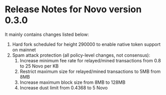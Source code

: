 # Release Notes for Novo version 0.3.0

It mainly contains changes listed below:

1. Hard fork scheduled for height 290000 to enable native token support on mainnet
2. Spam attack protection (all policy-level changes, not consensus):
   1. Increase minimum fee rate for relayed/mined transactions from 0.8 to 25 Novo per KB
   2. Restrict maximum size for relayed/mined transactions to 5MB from 8MB
   3. Increase maximum block size from 8MB to 128MB
   4. Increase dust limit from 0.4368 to 5 Novo
